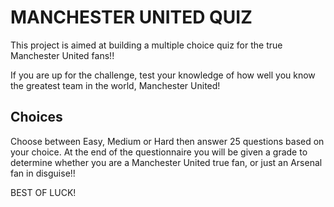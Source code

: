 # MANCHESTER UNITED QUIZ

This project is aimed at building a multiple choice quiz for the true Manchester United fans!!

If you are up for the challenge, test your knowledge of how well you know the greatest team in the world, Manchester United!

## Choices

Choose between Easy, Medium or Hard then answer 25 questions based on your choice. At the end of the questionnaire you will be given a grade to determine whether you are a Manchester United true fan, or just an Arsenal fan in disguise!!

BEST OF LUCK!
